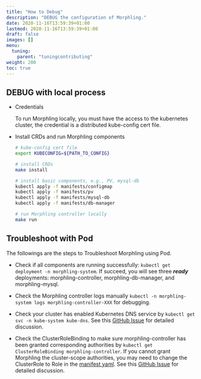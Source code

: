 ```yaml
---
title: "How to Debug"
description: "DEBUG the configuration of Morphling."
date: 2020-11-16T13:59:39+01:00
lastmod: 2020-11-16T13:59:39+01:00
draft: false
images: []
menu:
  tuning:
    parent: "tuningcontributing"
weight: 200
toc: true
---
```


## DEBUG with local process

- Credentials

    To run Morphling locally, you must have the access to the kubernetes cluster, the credential is a distributed
    kube-config cert file.

- Install CRDs and run Morphling components

    ```bash
    # kube-config cert file
    export KUBECONFIG=${PATH_TO_CONFIG}

    # install CRDs
    make install

    # install basic components, e.g., PV, mysql-db
    kubectl apply -f manifests/configmap
    kubectl apply -f manifests/pv
    kubectl apply -f manifests/mysql-db
    kubectl apply -f manifests/db-manager

    # run Morphling controller locally
    make run
    ```

## Troubleshoot with Pod

The followings are the steps to Troubleshoot Morphling using Pod.

- Check if all components are running successfully:
`kubectl get deployment -n morphling-system`. If succeed, you will see
three _**ready**_ deployments: morphling-controller, morphling-db-manager, and morphling-mysql.

- Check the Morphling controller logs manually `kubectl -n morphling-system logs morphling-controller-XXX` for debugging.

- Check your cluster has enabled Kubernetes DNS service by `kubectl get svc -n kube-system kube-dns`. See this [GitHub Issue](https://github.com/mattermost/mattermost-docker/issues/419) for detailed discussion.

- Check the ClusterRoleBinding to make sure morphling-controller has been granted corresponding authorities by `kubectl get ClusterRoleBinding morphling-controller`. If you cannot grant Morphling the cluster-scope authorities, you may need
to change the ClusterRole to Role in the [manifest yaml](../manifests/controllers/rbac.yaml).
See this [GitHub Issue](https://github.com/kubernetes-sigs/kubebuilder/issues/1366) for detailed discussion.
